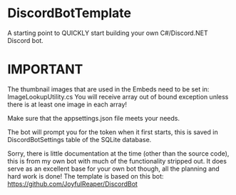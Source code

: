 DiscordBotTemplate
=================
A starting point to QUICKLY start building your own C#/Discord.NET Discord bot.

IMPORTANT
=========
The thumbnail images that are used in the Embeds need to be set in: ImageLookupUtility.cs You will receive array out of bound exception unless there is at least one image in each array!

Make sure that the appsettings.json file meets your needs.

The bot will prompt you for the token when it first starts, this is saved in DiscordBotSettings table of the SQLite database.

Sorry, there is little documentation at the time (other than the source code), this is from my own bot with much of the functionality stripped out. It does serve as an excellent base for your own bot though, all the planning and hard work is done! The template is based on this bot: https://github.com/JoyfulReaper/DiscordBot